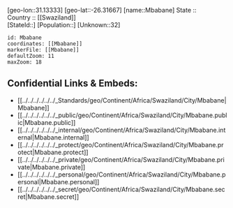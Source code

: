 ﻿---
location: [-26.31667,31.13333] 
mapzoom: [7,12] 
mapmarker: city 
type: City
tags:
- geo/City


SpocWebEntityId: 35960
isDeleted: false
confidential: public

---
[geo-lon::31.13333] 
[geo-lat::-26.31667] 
[name::Mbabane] 
State ::  
Country :: [[Swaziland]]  
[StateId::] 
[Population::] 
[Unknown::32] 


```leaflet
id: Mbabane
coordinates: [[Mbabane]] 
markerFile: [[Mbabane]] 
defaultZoom: 11 
maxZoom: 18
```


## Confidential Links & Embeds: 
- [[../../../../../../_Standards/geo/Continent/Africa/Swaziland/City/Mbabane|Mbabane]] 
- [[../../../../../../_public/geo/Continent/Africa/Swaziland/City/Mbabane.public|Mbabane.public]] 
- [[../../../../../../_internal/geo/Continent/Africa/Swaziland/City/Mbabane.internal|Mbabane.internal]] 
- [[../../../../../../_protect/geo/Continent/Africa/Swaziland/City/Mbabane.protect|Mbabane.protect]] 
- [[../../../../../../_private/geo/Continent/Africa/Swaziland/City/Mbabane.private|Mbabane.private]] 
- [[../../../../../../_personal/geo/Continent/Africa/Swaziland/City/Mbabane.personal|Mbabane.personal]] 
- [[../../../../../../_secret/geo/Continent/Africa/Swaziland/City/Mbabane.secret|Mbabane.secret]] 
